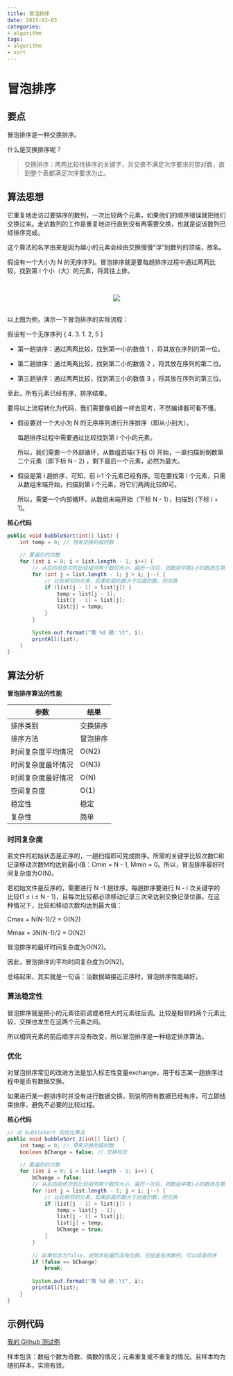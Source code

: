 ```yaml
---
title: 冒泡排序
date: 2015-03-03
categories:
- algorithm
tags:
- algorithm
- sort
---
```


# 冒泡排序

## 要点

冒泡排序是一种交换排序。

什么是交换排序呢？

> 交换排序：两两比较待排序的关键字，并交换不满足次序要求的那对数，直到整个表都满足次序要求为止。

## 算法思想

它重复地走访过要排序的数列，一次比较两个元素，如果他们的顺序错误就把他们交换过来。走访数列的工作是重复地进行直到没有再需要交换，也就是说该数列已经排序完成。

这个算法的名字由来是因为越小的元素会经由交换慢慢“浮”到数列的顶端，故名。

假设有一个大小为 N 的无序序列。冒泡排序就是要每趟排序过程中通过两两比较，找到第 i 个小（大）的元素，将其往上排。

<br><div align="center"><img src="http://oyz7npk35.bkt.clouddn.com//image/algorithm/sort/bubble-sort.png"/></div><br>

以上图为例，演示一下冒泡排序的实际流程：

假设有一个无序序列  { 4. 3. 1. 2, 5 }

- 第一趟排序：通过两两比较，找到第一小的数值 1 ，将其放在序列的第一位。

- 第二趟排序：通过两两比较，找到第二小的数值 2 ，将其放在序列的第二位。

- 第三趟排序：通过两两比较，找到第三小的数值 3 ，将其放在序列的第三位。

至此，所有元素已经有序，排序结束。 

要将以上流程转化为代码，我们需要像机器一样去思考，不然编译器可看不懂。

- 假设要对一个大小为 N 的无序序列进行升序排序（即从小到大）。 

  每趟排序过程中需要通过比较找到第 i 个小的元素。

  所以，我们需要一个外部循环，从数组首端(下标 0) 开始，一直扫描到倒数第二个元素（即下标 N - 2) ，剩下最后一个元素，必然为最大。

- 假设是第 i 趟排序，可知，前 i-1 个元素已经有序。现在要找第 i 个元素，只需从数组末端开始，扫描到第 i 个元素，将它们两两比较即可。

  所以，需要一个内部循环，从数组末端开始（下标 N - 1），扫描到 (下标 i + 1)。

**核心代码**

```java
public void bubbleSort(int[] list) {
    int temp = 0; // 用来交换的临时数
 
    // 要遍历的次数
    for (int i = 0; i < list.length - 1; i++) {
        // 从后向前依次的比较相邻两个数的大小，遍历一次后，把数组中第i小的数放在第i个位置上
        for (int j = list.length - 1; j > i; j--) {
            // 比较相邻的元素，如果前面的数大于后面的数，则交换
            if (list[j - 1] > list[j]) {
                temp = list[j - 1];
                list[j - 1] = list[j];
                list[j] = temp;
            }
        }
 
        System.out.format("第 %d 趟：\t", i);
        printAll(list);
    }
}
```

## 算法分析

**冒泡排序算法的性能**

| 参数        | 结果    |
| --------- | ----- |
| 排序类别      | 交换排序  |
| 排序方法      | 冒泡排序  |
| 时间复杂度平均情况 | O(N2) |
| 时间复杂度最坏情况 | O(N3) |
| 时间复杂度最好情况 | O(N)  |
| 空间复杂度     | O(1)  |
| 稳定性       | 稳定    |
| 复杂性       | 简单    |

### 时间复杂度

若文件的初始状态是正序的，一趟扫描即可完成排序。所需的关键字比较次数C和记录移动次数M均达到最小值：Cmin = N - 1, Mmin = 0。所以，冒泡排序最好时间复杂度为O(N)。

若初始文件是反序的，需要进行 N -1 趟排序。每趟排序要进行 N - i 次关键字的比较(1 ≤ i ≤ N - 1)，且每次比较都必须移动记录三次来达到交换记录位置。在这种情况下，比较和移动次数均达到最大值：

Cmax = N(N-1)/2 = O(N2)

Mmax = 3N(N-1)/2 = O(N2)

冒泡排序的最坏时间复杂度为O(N2)。

因此，冒泡排序的平均时间复杂度为O(N2)。

总结起来，其实就是一句话：当数据越接近正序时，冒泡排序性能越好。

### 算法稳定性

冒泡排序就是把小的元素往前调或者把大的元素往后调。比较是相邻的两个元素比较，交换也发生在这两个元素之间。

所以相同元素的前后顺序并没有改变，所以冒泡排序是一种稳定排序算法。

### 优化

对冒泡排序常见的改进方法是加入标志性变量exchange，用于标志某一趟排序过程中是否有数据交换。

如果进行某一趟排序时并没有进行数据交换，则说明所有数据已经有序，可立即结束排序，避免不必要的比较过程。

**核心代码**

```java
// 对 bubbleSort 的优化算法
public void bubbleSort_2(int[] list) {
    int temp = 0; // 用来交换的临时数
    boolean bChange = false; // 交换标志
 
    // 要遍历的次数
    for (int i = 0; i < list.length - 1; i++) {
        bChange = false;
        // 从后向前依次的比较相邻两个数的大小，遍历一次后，把数组中第i小的数放在第i个位置上
        for (int j = list.length - 1; j > i; j--) {
            // 比较相邻的元素，如果前面的数大于后面的数，则交换
            if (list[j - 1] > list[j]) {
                temp = list[j - 1];
                list[j - 1] = list[j];
                list[j] = temp;
                bChange = true;
            }
        }
 
        // 如果标志为false，说明本轮遍历没有交换，已经是有序数列，可以结束排序
        if (false == bChange)
            break;
 
        System.out.format("第 %d 趟：\t", i);
        printAll(list);
    }
}
```

## 示例代码

[我的 Github 测试例](https://github.com/dunwu/algorithm-notes/blob/master/codes/src/test/java/io/github/dunwu/algorithm/sort/SortStrategyTest.java)

样本包含：数组个数为奇数、偶数的情况；元素重复或不重复的情况。且样本均为随机样本，实测有效。
